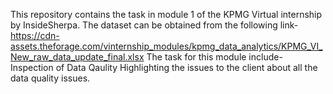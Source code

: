 This repository contains the task in module 1 of the KPMG Virtual internship by InsideSherpa.
The dataset can be obtained from the following link-https://cdn-assets.theforage.com/vinternship_modules/kpmg_data_analytics/KPMG_VI_New_raw_data_update_final.xlsx
The task for this module include-
Inspection of Data Qaulity 
Highlighting the issues to the client about all the data quality issues.

